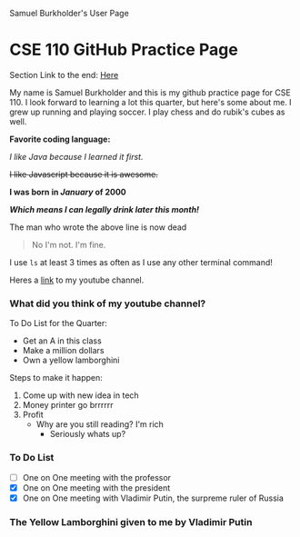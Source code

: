 Samuel Burkholder's User Page

# CSE 110 GitHub Practice Page

Section Link to the end: [Here](https://github.com/SamBurky/cse110/blob/gh-pages/index.md#what-did-you-think-of-my-youtube-channel)

My name is Samuel Burkholder and this is my github practice page for CSE 110. I look forward to learning a lot this quarter, but here's some about me.
I grew up running and playing soccer. I play chess and do rubik's cubes as well.

**Favorite coding language:**

*I like Java because I learned it first.*

~~I like Javascript because it is awesome.~~

**I was born in _January_ of 2000**

***Which means I can legally drink later this month!***

The man who wrote the above line is now dead
> No I'm not. I'm fine.

I use `ls` at least 3 times as often as I use any other terminal command!

Heres a [link](https://www.youtube.com/watch?v=dQw4w9WgXcQ&ab_channel=RickAstleyVEVO) to my youtube channel.

### What did you think of my youtube channel?

To Do List for the Quarter:
- Get an A in this class
- Make a million dollars
- Own a yellow lamborghini

Steps to make it happen: 
1. Come up with new idea in tech
2. Money printer go brrrrrr
3. Profit
   - Why are you still reading? I'm rich
     - Seriously whats up?

### To Do List    
- [ ] One on One meeting with the professor
- [x] One on One meeting with the president
- [x] One on One meeting with Vladimir Putin, the surpreme ruler of Russia

### The Yellow Lamborghini given to me by Vladimir Putin

